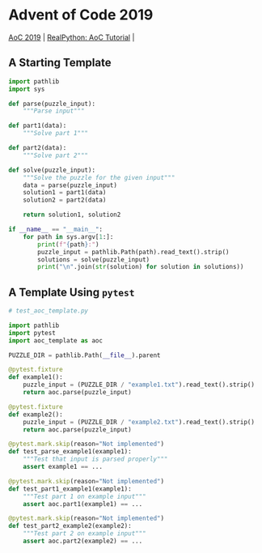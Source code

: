 # Advent of Code 2019
[AoC 2019](https://adventofcode.com/2019) | [RealPython: AoC Tutorial](https://realpython.com/python-advent-of-code/#practicing-advent-of-code-day-1-2019) |

## A Starting Template
```python
import pathlib
import sys

def parse(puzzle_input):
    """Parse input"""

def part1(data):
    """Solve part 1"""

def part2(data):
    """Solve part 2"""

def solve(puzzle_input):
    """Solve the puzzle for the given input"""
    data = parse(puzzle_input)
    solution1 = part1(data)
    solution2 = part2(data)

    return solution1, solution2

if __name__ == "__main__":
    for path in sys.argv[1:]:
        print(f"{path}:")
        puzzle_input = pathlib.Path(path).read_text().strip()
        solutions = solve(puzzle_input)
        print("\n".join(str(solution) for solution in solutions))
```

## A Template Using `pytest`
```python
# test_aoc_template.py

import pathlib
import pytest
import aoc_template as aoc

PUZZLE_DIR = pathlib.Path(__file__).parent

@pytest.fixture
def example1():
    puzzle_input = (PUZZLE_DIR / "example1.txt").read_text().strip()
    return aoc.parse(puzzle_input)

@pytest.fixture
def example2():
    puzzle_input = (PUZZLE_DIR / "example2.txt").read_text().strip()
    return aoc.parse(puzzle_input)

@pytest.mark.skip(reason="Not implemented")
def test_parse_example1(example1):
    """Test that input is parsed properly"""
    assert example1 == ...

@pytest.mark.skip(reason="Not implemented")
def test_part1_example1(example1):
    """Test part 1 on example input"""
    assert aoc.part1(example1) == ...

@pytest.mark.skip(reason="Not implemented")
def test_part2_example2(example2):
    """Test part 2 on example input"""
    assert aoc.part2(example2) == ...
```
